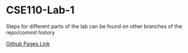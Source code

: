 # CSE110-Lab-1

Steps for different parts of the lab can be found on other branches of the repo/commit history
<br>

[Github Pages Link](https://benjxia.github.io/CSE110-Lab-1/)